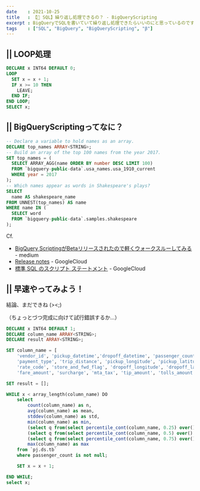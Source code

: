 ```yaml
---
date    : 2021-10-25
title   : 【🔎 SQL】繰り返し処理できるの？ - BigQueryScripting
excerpt : BigQueryでSQLを書いていて繰り返し処理できたらいいのにと思っているのです。
tags    : ["SQL", "BigQuery", "BigQueryScripting", "β"]
---
```

## || LOOP処理
```SQL
DECLARE x INT64 DEFAULT 0;
LOOP
  SET x = x + 1;
  IF x >= 10 THEN
    LEAVE;
  END IF;
END LOOP;
SELECT x;
```

## || BigQueryScriptingってなに？
```SQL
-- Declare a variable to hold names as an array.
DECLARE top_names ARRAY<STRING>;
-- Build an array of the top 100 names from the year 2017.
SET top_names = (
  SELECT ARRAY_AGG(name ORDER BY number DESC LIMIT 100)
  FROM `bigquery-public-data`.usa_names.usa_1910_current
  WHERE year = 2017
);
-- Which names appear as words in Shakespeare's plays?
SELECT
  name AS shakespeare_name
FROM UNNEST(top_names) AS name
WHERE name IN (
  SELECT word
  FROM `bigquery-public-data`.samples.shakespeare
);
```
Cf.
+ [BigQuery ScriptingがBetaリリースされたので軽くウォークスルーしてみる
](https://medium.com/google-cloud-jp/bigquery-scripting%E3%81%8Cbeta%E3%83%AA%E3%83%AA%E3%83%BC%E3%82%B9%E3%81%95%E3%82%8C%E3%81%9F%E3%81%AE%E3%81%A7%E8%BB%BD%E3%81%8F%E3%82%A6%E3%82%A9%E3%83%BC%E3%82%AF%E3%82%B9%E3%83%AB%E3%83%BC%E3%81%97%E3%81%A6%E3%81%BF%E3%82%8B-1408bab2c026) - medium
+ [Release notes](https://cloud.google.com/bigquery/docs/release-notes) - GoogleCloud
+ [標準 SQL のスクリプト ステートメント](https://cloud.google.com/bigquery/docs/reference/standard-sql/scripting) - GoogleCloud

## || 早速やってみよう！

結論、まだできね (><;)

（ちょっとづつ完成に向けて試行錯誤するか...）

```SQL
DECLARE x INT64 DEFAULT 1;
DECLARE column_name ARRAY<STRING>;
DECLARE result ARRAY<STRING>;

SET column_name = [
    'vendor_id', 'pickup_datetime','dropoff_datetime', 'passenger_count',
    'payment_type', 'trip_distance', 'pickup_longitude', 'pickup_latitude',
    'rate_code', 'store_and_fwd_flag', 'dropoff_longitude', 'dropoff_latitude', 	
    'fare_amount', 'surcharge', 'mta_tax', 'tip_amount', 'tolls_amount', 'total_amount'];

SET result = [];

WHILE x < array_length(column_name) DO
    select
        count(column_name) as n,
        avg(column_name) as mean,
        stddev(column_name) as std,
        min(column_name) as min,
        (select q from(select percentile_cont(column_name, 0.25) over() as q from `pj.ds.tb`) group by q) as first_quartile,
        (select q from(select percentile_cont(column_name, 0.5) over() as q from `pj.ds.tb`) group by q) as median,
        (select q from(select percentile_cont(column_name, 0.75) over() as q from `pj.ds.tb`) group by q) as thrd_quartile,
        max(column_name) as max
    from `pj.ds.tb`
    where passenger_count is not null;

    SET x = x + 1;

END WHILE;
select x;
```
